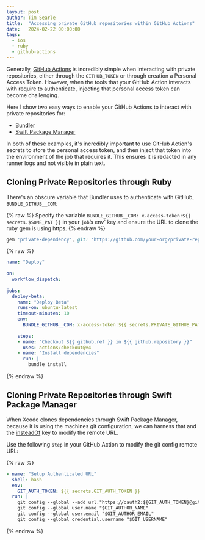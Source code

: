 ```yaml
---
layout: post
author: Tim Searle
title:  "Accessing private GitHub repositories within GitHub Actions"
date:   2024-02-22 00:00:00
tags: 
  - ios 
  - ruby
  - github-actions
---
```


Generally, [GitHub Actions](https://docs.github.com/en/actions) is incredibly simple when interacting with private repositories, either through the `GITHUB_TOKEN` or through creation a Personal Access Token. However, when the tools that your GitHub Action interacts with require to authenticate, injecting that personal access token can become challenging.

Here I show two easy ways to enable your GitHub Actions to interact with private repositories for:

- [Bundler](https://bundler.io)
- [Swift Package Manager](https://www.swift.org/documentation/package-manager/)

In both of these examples, it's incredibly important to use GitHub Action's secrets to store the personal access token, and then inject that token into the environment of the job that requires it. This ensures it is redacted in any runner logs and not visible in plain text.

## Cloning Private Repositories through Ruby

There's an obscure variable that Bundler uses to authenticate with GitHub, `BUNDLE_GITHUB__COM`:

{% raw %}
Specify the variable `BUNDLE_GITHUB__COM: x-access-token:${{ secrets.$SOME_PAT }}` in your `job`’s env` key and ensure the URL to clone the ruby gem is using https.
{% endraw %}

```ruby
gem 'private-dependency', git: 'https://github.com/your-org/private-repo'
```
{% raw %}
```yml
name: "Deploy"  
  
on:  
  workflow_dispatch:  
  
jobs:  
  deploy-beta:
    name: "Deploy Beta"
    runs-on: ubuntu-latest
    timeout-minutes: 10
    env:  
      BUNDLE_GITHUB__COM: x-access-token:${{ secrets.PRIVATE_GITHUB_PAT }}  
      
    steps:  
    - name: "Checkout ${{ github.ref }} in ${{ github.repository }}"  
      uses: actions/checkout@v4
    - name: "Install dependencies"  
      run: |  
        bundle install
```
{% endraw %}

## Cloning Private Repositories through Swift Package Manager

When Xcode clones dependencies through Swift Package Manager, because it is using the machines git configuration, we can harness that and the [insteadOf](https://git-scm.com/docs/git-config#Documentation/git-config.txt-urlltbasegtinsteadOf) key to modify the remote URL. 

Use the following `step` in your GitHub Action to modify the git config remote URL:

{% raw %}
```yml
- name: "Setup Authenticated URL"
  shell: bash
  env:
    GIT_AUTH_TOKEN: ${{ secrets.GIT_AUTH_TOKEN }}
  run: |
    git config --global --add url."https://oauth2:${GIT_AUTH_TOKEN}@github.com/".insteadOf "https://github.com/"
    git config --global user.name "$GIT_AUTHOR_NAME"  
    git config --global user.email "$GIT_AUTHOR_EMAIL"  
    git config --global credential.username "$GIT_USERNAME"
```
{% endraw %}